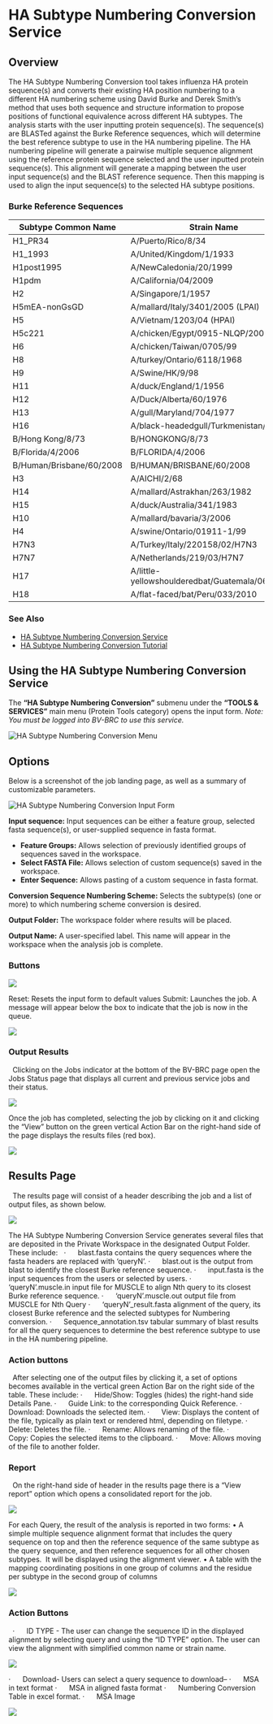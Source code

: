 # HA Subtype Numbering Conversion Service

## Overview

The HA Subtype Numbering Conversion tool takes influenza HA protein sequence(s) and converts their existing HA position numbering to a different HA numbering scheme using David Burke and Derek Smith’s method that uses both sequence and structure information to propose positions of functional equivalence across different HA subtypes. The analysis starts with the user inputting protein sequence(s). The sequence(s) are BLASTed against the Burke Reference sequences, which will determine the best reference subtype to use in the HA numbering pipeline. The HA numbering pipeline will generate a pairwise multiple sequence alignment using the reference protein sequence selected and the user inputted protein sequence(s). This alignment will generate a mapping between the user input sequence(s) and the BLAST reference sequence. Then this mapping is used to align the input sequence(s) to the selected HA subtype positions.

### Burke Reference Sequences

| Subtype Common Name | Strain Name        |
| ------------------- | ------------------ |
| H1_PR34             | A/Puerto/Rico/8/34 |
| H1_1993             | A/United/Kingdom/1/1933 |
| H1post1995          | A/NewCaledonia/20/1999 |
| H1pdm | A/California/04/2009 |
| H2	| A/Singapore/1/1957 |
| H5mEA-nonGsGD	| A/mallard/Italy/3401/2005 (LPAI) |
| H5	| A/Vietnam/1203/04 (HPAI) |
| H5c221	| A/chicken/Egypt/0915-NLQP/2009 (HPAI) |
| H6	| A/chicken/Taiwan/0705/99 |
| H8	| A/turkey/Ontario/6118/1968 |
| H9	| A/Swine/HK/9/98 |
| H11	| A/duck/England/1/1956 |
| H12	| A/Duck/Alberta/60/1976 |
| H13	| A/gull/Maryland/704/1977 |
| H16	| A/black-headedgull/Turkmenistan/13/76 |
| B/Hong Kong/8/73	| B/HONGKONG/8/73 |
| B/Florida/4/2006	| B/FLORIDA/4/2006 |
| B/Human/Brisbane/60/2008	| B/HUMAN/BRISBANE/60/2008 |
| H3	| A/AICHI/2/68 |
| H14	| A/mallard/Astrakhan/263/1982 |
| H15	| A/duck/Australia/341/1983 |
| H10	| A/mallard/bavaria/3/2006 |
| H4	| A/swine/Ontario/01911-1/99 |
| H7N3	| A/Turkey/Italy/220158/02/H7N3 |
| H7N7	| A/Netherlands/219/03/H7N7 |
| H17	| A/little-yellowshoulderedbat/Guatemala/060/2010 |
| H18	| A/flat-faced/bat/Peru/033/2010 |

### See Also
  * [HA Subtype Numbering Conversion Service](https://www.bv-brc.org/app/HASubtypeNumberingConversion)
  * [HA Subtype Numbering Conversion Tutorial](../../tutorial/ha_numbering/ha_numbering.html)

## Using the HA Subtype Numbering Conversion Service
The **“HA Subtype Numbering Conversion”** submenu under the **“TOOLS & SERVICES”** main menu (Protein Tools category) opens the input form.
*Note: You must be logged into BV-BRC to use this service.*

![HA Subtype Numbering Conversion Menu](../images/bv_services_menu.png)

## Options

Below is a screenshot of the job landing page, as well as a summary of customizable parameters.

![HA Subtype Numbering Conversion Input Form](../images/ha_numbering/ha_numbering_input_form.png)

**Input sequence:** Input sequences can be either a feature group, selected fasta sequence(s), or user-supplied sequence in fasta format.
* **Feature Groups:** Allows selection of previously identified groups of sequences saved in the workspace.
* **Select FASTA File:** Allows selection of custom sequence(s) saved in the workspace.
* **Enter Sequence:** Allows pasting of a custom sequence in fasta format.

**Conversion Sequence Numbering Scheme:** Selects the subtype(s) (one or more) to which numbering scheme conversion is desired.

**Output Folder:** The workspace folder where results will be placed.

**Output Name:** A user-specified label. This name will appear in the workspace when the analysis job is complete.

### Buttons

![](../images/ha_numbering/.png)

Reset: Resets the input form to default values
Submit: Launches the job. A message will appear below the box to indicate that the job is now in the queue.

![](../images/ha_numbering/.png)

### Output Results
 
Clicking on the Jobs indicator at the bottom of the BV-BRC page open the Jobs Status page that displays all current and previous service jobs and their status.

![](../images/ha_numbering/.png)

Once the job has completed, selecting the job by clicking on it and clicking the “View” button on the green vertical Action Bar on the right-hand side of the page displays the results files (red box).

![](../images/ha_numbering/.png)

## Results Page
 
The results page will consist of a header describing the job and a list of output files, as shown below.

![](../images/ha_numbering/.png)

The HA Subtype Numbering Conversion Service generates several files that are deposited in the Private Workspace in the designated Output Folder. These include:
 
·      blast.fasta contains the query sequences where the fasta headers are replaced with ‘queryN’.
·      blast.out is the output from blast to identify the closest Burke reference sequence.
·      input.fasta is the input sequences from the users or selected by users.
·      ‘queryN’.muscle.in input file for MUSCLE to align Nth query to its closest Burke reference sequence.
·      ‘queryN’.muscle.out output file from MUSCLE for Nth Query
·      ‘queryN’_result.fasta alignment of the query, its closest Burke reference and the selected subtypes for Numbering conversion.
·      Sequence_annotation.tsv tabular summary of blast results for all the query sequences to determine the best reference subtype to use in the HA numbering pipeline.
 
### Action buttons
 
After selecting one of the output files by clicking it, a set of options becomes available in the vertical green Action Bar on the right side of the table. These include:
·      Hide/Show: Toggles (hides) the right-hand side Details Pane.
·      Guide Link: to the corresponding Quick Reference.
·      Download: Downloads the selected item.
·      View: Displays the content of the file, typically as plain text or rendered html, depending on filetype.
·      Delete: Deletes the file.
·      Rename: Allows renaming of the file.
·      Copy: Copies the selected items to the clipboard.
·      Move: Allows moving of the file to another folder.
 
### Report 
 
On the right-hand side of header in the results page there is a “View report” option which opens a consolidated report for the job.

![](../images/ha_numbering/.png)

For each Query, the result of the analysis is reported in two forms: 
• A simple multiple sequence alignment format that includes the query sequence on top and then the reference sequence of the same subtype as the query sequence, and then reference sequences for all other chosen subtypes.  It will be displayed using the alignment viewer.
• A table with the mapping coordinating positions in one group of columns and the residue per subtype in the second group of columns

![](../images/ha_numbering/.png)

### Action Buttons 
 
·      ID TYPE - The user can change the sequence ID in the displayed alignment by selecting query and using the “ID TYPE” option. The user can view the alignment with simplified common name or strain name.

![](../images/ha_numbering/.png)

·      Download- Users can select a query sequence to download–
·      MSA in text format
·      MSA in aligned fasta format
·      Numbering Conversion Table in excel format.
·      MSA Image

![](../images/ha_numbering/.png)
